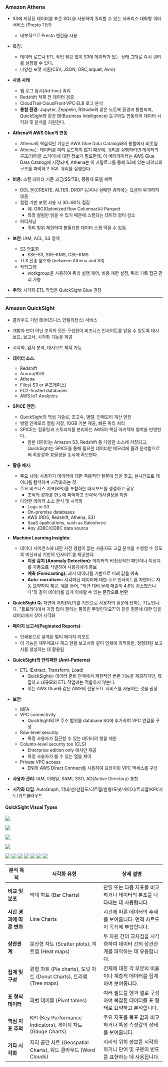 ### **Amazon Athena**

- S3에 저장된 데이터를 표준 SQL을 사용하여 쿼리할 수 있는 서버리스 대화형 쿼리 서비스 (Presto 기반)
	- 내부적으로 Presto 엔진을 사용
- 특징:
	- 데이터 로드나 ETL 작업 필요 없이 S3에 데이터가 있는 상태 그대로 즉시 쿼리를 실행할 수 있다.
	- 다양한 포맷 지원(CSV, JSON, ORC,arquet, Avro)
    
- **사용 사례**
    - 웹 로그 임시(Ad-hoc) 쿼리
    - Redshift 적재 전 데이터 검증
    - CloudTrail·CloudFront·VPC·ELB 로그 분석
	- **통합 환경:** Jupyter, Zeppelin, RStudio와 같은 노트북 환경과 통합되며, QuickSight와 같은 BI(Business Intelligence) 도구와도 연동되어 데이터 시각화 및 분석을 지원한다.
	  
-  **Athena와 AWS Glue의 연동**
	- Athena의 핵심적인 기능은 AWS Glue Data Catalog와의 통합에서 비롯됨
	- Athena는 데이터를 미리 로드하지 않기 때문에, 쿼리를 실행하려면 데이터의 구조(테이블 스키마)에 대한 정보가 필요한데, 이 메타데이터는 AWS Glue Data Catalog에 저장되며, Athena는 이 카탈로그를 통해 S3에 있는 데이터의 구조를 파악하고 SQL 쿼리를 실행한다.

- **비용**: 스캔 데이터 기준 과금($5/TB), 종량제 모델 채택
	- DDL 문(CREATE, ALTER, DROP 등)이나 실패한 쿼리에는 요금이 부과하지 않음
	- 컬럼 기반 포맷 사용 시 30~90% 절감
		- 예. ORC(Optimized Row Columnar)나 Parquet
		- 특정 컬럼만 읽을 수 있기 때문에 스캔되는 데이터 양이 감소
	- 파티셔닝
		- 쿼리 범위 제한하여 불필요한 데이터 스캔 막을 수 있음.
- **보안**: IAM, ACL, S3 정책
	- S3 암호화
		- SSE-S3, SSE-KMS, CSE-KMS 
	- TLS 전송 암호화 (between Athena and S3)
	- 작업그룹: 
		- workgroup을 사용하여 쿼리 실행 제어, 비용 제한 설정, 쿼리 기록 접근 관리 가능
- **주의**: 시각화·ETL 작업은 QuickSight·Glue 권장
    

---

### **Amazon QuickSight**

- 클라우드 기반 BI(비즈니스 인텔리전스) 서비스
- 개발자 만이 아닌 조직의 모든 구성원이 비즈니스 인사이트를 얻을 수 있도록 대시보드, 보고서, 시각화 기능을 제공
- 시각화, 임시 분석, 대시보드 제작 가능
- **데이터 소스**: 
	- Redshift
	- Aurora/RDS
	- Athena
	- Files( S3 or 온프레미스)
	- EC2-hosted databases
	- AWS IoT Analytics 
- **SPICE 엔진**: 
	- QuickSight의 핵심 기술로, 초고속, 병렬, 인메모리 계산 엔진
	- 병렬 인메모리 컬럼 저장, 10GB 기본 제공, 빠른 쿼리 처리
	- SPICE는 컴퓨팅과 스토리지를 분리하는 AWS의 핵심 아키텍처 철학을 반영한다.
		- 원본 데이터는 Amazon S3, Redshift 등 다양한 소스에 저장되고, QuickSight는 SPICE를 통해 필요한 데이터만 메모리에 올려 분석함으로써 확장성과 효율성을 동시에 확보한다.
- **활용 예시**: 
	- 주요 사례: 사용자가 데이터에 대한 즉흥적인 질문에 답을 찾고, 실시간으로 데이터를 탐색하며 시각화하는 것
	- 주요 비즈니스 지표(KPI)를 포함하는 대시보드를 생성하고 공유
		- 조직의 성과를 한눈에 파악하고 전략적 의사결정을 지원
	- 다양한 데이터 소스 분석 및 시각화
		- Logs in S3
		- On-premise databases
		- AWS (RDS, Redshift, Athena, S3)
		- SaaS applications, such as Salesforce
		- Any JDBC/ODBC data source
		  
- **Machine Learning Insights**:
	- 데이터 사이언스에 대한 사전 경험이 없는 사용자도 고급 분석을 수행할 수 있도록 머신러닝 기반의 인사이트를 제공한다.
		- **이상 감지 (Anomaly Detection):** 데이터의 비정상적인 패턴이나 이상치를 자동으로 식별하여 사용자에게 통보
		- **예측 (Forecasting):** 과거 데이터를 기반으로 미래 값을 예측
		- **Auto-narratives:** 시각화된 데이터에 대한 주요 인사이트를 자연어로 자동 요약하여 제공. 예를 들어, "작년 대비 올해 매출이 4.6% 감소했습니다"와 같이 데이터를 쉽게 이해할 수 있는 문장으로 변환
- **QuickSight Q:** 자연어 처리(NLP)를 기반으로 사용자의 질문에 답하는 기능입니다. "플로리다에서 가장 많이 팔리는 품목은 무엇인가요?"와 같은 질문에 대한 답을 데이터에서 찾아 시각화
- **페이지 보고서(Paginated Reports)**: 
	- 인쇄용으로 설계된 멀티 페이지 리포트
	- 이 기능은 재무제표나 재고 현황 보고서와 같이 인쇄에 최적화된, 정형화된 보고서를 생성하는 데 활용됨
- **QuickSight의 안티패턴 (Anti-Patterns)**
	- ETL (Extract, Transform, Load)
		- QuickSight는 데이터 준비 단계에서 제한적인 변환 기능을 제공하지만, 복잡하고 대규모의 ETL 작업에는 적합하지 않는다. 
		- 이는 AWS Glue와 같은 AWS의 전용 ETL 서비스를 사용하는 것을 권장
- **보안**: 
	- MFA 
	- VPC connectivity
		- QuickSight의 IP 주소 범위를 database SG에 추가하여 VPC 연결을 구성
	- Row-level security
		- 특정 사용자가 접근할 수 있는 데이터의 행을 제한
	- Column-level security too (CLS) 
		- Enterprise edition only 에서만 제공
		- 특정 사용자가 볼 수 있는 열을 제어
	- Private VPC access
		- ENI와 AWS Direct Connect를 사용하여 프라이빗 VPC 액세스를 구성
- **사용자 관리**: IAM, 이메일, SAML SSO, AD(Active Directory) 통합
- **시각화 타입**: AutoGraph, 막대/선/산점도/히트맵/원형/도넛/게이지/트리맵/KPI/지도/워드클라우드

#### QuickSight Visual Types

![](images/Pasted%20image%2020250812004936.png)

![](images/Pasted%20image%2020250812004944.png)

![](images/Pasted%20image%2020250812005044.png)

![](images/Pasted%20image%2020250812005049.png)

![](images/Pasted%20image%2020250812005108.png)
![](images/Pasted%20image%2020250812005113.png)
![](images/Pasted%20image%2020250812005124.png)
![](images/Pasted%20image%2020250812005152.png)
![](images/Pasted%20image%2020250812005204.png)
![](images/Pasted%20image%2020250812005218.png)
![](images/Pasted%20image%2020250812005223.png)

| 분석 목적            | 시각화 유형                                                    | 상세 설명                                         |
| ---------------- | --------------------------------------------------------- | --------------------------------------------- |
| **비교 및 분포**      | 막대 차트 (Bar Charts)                                        | 단일 또는 다중 지표를 비교하거나 데이터의 분포를 나타내는 데 사용됩니다.     |
| **시간 경과에 따른 변화** | Line Charts                                               | 시간에 따른 데이터의 추세를 보여줍니다. 면적 차트도 이 목적에 부합합니다.    |
| **상관관계**         | 분산형 차트 (Scatter plots), 히트맵 (Heat maps)                   | 두 차원 간의 교차점을 시각화하여 데이터 간의 상관관계를 파악하는 데 유용합니다. |
| **집계 및 구성**      | 원형 차트 (Pie charts), 도넛 차트 (Donut Charts), 트리맵 (Tree maps) | 전체에 대한 각 부분의 비율이나 계층적 데이터를 집계하여 보여줍니다.        |
| **표 형식 데이터**     | 피벗 테이블 (Pivot tables)                                     | 여러 필드를 행과 열로 구성하여 복잡한 데이터를 표 형태로 요약하고 분석합니다.  |
| **핵심 지표 추적**     | KPI (Key Performance Indicators), 게이지 차트 (Gauge Charts)   | 주요 지표를 목표 값과 비교하거나 특정 측정값의 상태를 보여줍니다.         |
| **기타 시각화**       | 지리 공간 차트 (Geospatial Charts), 워드 클라우드 (Word Clouds)       | 지리적 위치 정보를 시각화하거나 단어 및 구문의 빈도를 표현하는 데 사용됩니다.  |
